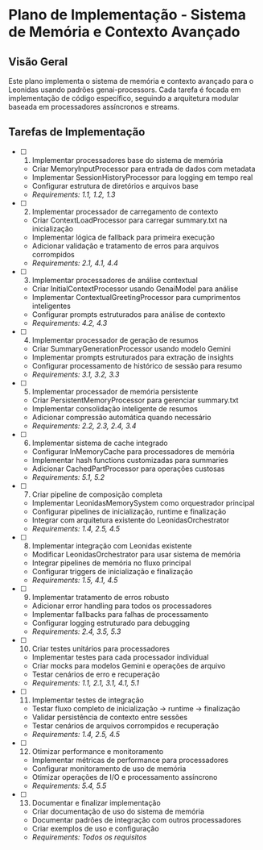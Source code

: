 # Plano de Implementação - Sistema de Memória e Contexto Avançado

## Visão Geral

Este plano implementa o sistema de memória e contexto avançado para o Leonidas usando padrões genai-processors. Cada tarefa é focada em implementação de código específico, seguindo a arquitetura modular baseada em processadores assíncronos e streams.

## Tarefas de Implementação

- [ ] 1. Implementar processadores base do sistema de memória
  - Criar MemoryInputProcessor para entrada de dados com metadata
  - Implementar SessionHistoryProcessor para logging em tempo real
  - Configurar estrutura de diretórios e arquivos base
  - _Requirements: 1.1, 1.2, 1.3_

- [ ] 2. Implementar processador de carregamento de contexto
  - Criar ContextLoadProcessor para carregar summary.txt na inicialização
  - Implementar lógica de fallback para primeira execução
  - Adicionar validação e tratamento de erros para arquivos corrompidos
  - _Requirements: 2.1, 4.1, 4.4_

- [ ] 3. Implementar processadores de análise contextual
  - Criar InitialContextProcessor usando GenaiModel para análise
  - Implementar ContextualGreetingProcessor para cumprimentos inteligentes
  - Configurar prompts estruturados para análise de contexto
  - _Requirements: 4.2, 4.3_

- [ ] 4. Implementar processador de geração de resumos
  - Criar SummaryGenerationProcessor usando modelo Gemini
  - Implementar prompts estruturados para extração de insights
  - Configurar processamento de histórico de sessão para resumo
  - _Requirements: 3.1, 3.2, 3.3_

- [ ] 5. Implementar processador de memória persistente
  - Criar PersistentMemoryProcessor para gerenciar summary.txt
  - Implementar consolidação inteligente de resumos
  - Adicionar compressão automática quando necessário
  - _Requirements: 2.2, 2.3, 2.4, 3.4_

- [ ] 6. Implementar sistema de cache integrado
  - Configurar InMemoryCache para processadores de memória
  - Implementar hash functions customizadas para summaries
  - Adicionar CachedPartProcessor para operações custosas
  - _Requirements: 5.1, 5.2_

- [ ] 7. Criar pipeline de composição completa
  - Implementar LeonidasMemorySystem como orquestrador principal
  - Configurar pipelines de inicialização, runtime e finalização
  - Integrar com arquitetura existente do LeonidasOrchestrator
  - _Requirements: 1.4, 2.5, 4.5_

- [ ] 8. Implementar integração com Leonidas existente
  - Modificar LeonidasOrchestrator para usar sistema de memória
  - Integrar pipelines de memória no fluxo principal
  - Configurar triggers de inicialização e finalização
  - _Requirements: 1.5, 4.1, 4.5_

- [ ] 9. Implementar tratamento de erros robusto
  - Adicionar error handling para todos os processadores
  - Implementar fallbacks para falhas de processamento
  - Configurar logging estruturado para debugging
  - _Requirements: 2.4, 3.5, 5.3_

- [ ] 10. Criar testes unitários para processadores
  - Implementar testes para cada processador individual
  - Criar mocks para modelos Gemini e operações de arquivo
  - Testar cenários de erro e recuperação
  - _Requirements: 1.1, 2.1, 3.1, 4.1, 5.1_

- [ ] 11. Implementar testes de integração
  - Testar fluxo completo de inicialização → runtime → finalização
  - Validar persistência de contexto entre sessões
  - Testar cenários de arquivos corrompidos e recuperação
  - _Requirements: 1.4, 2.5, 4.5_

- [ ] 12. Otimizar performance e monitoramento
  - Implementar métricas de performance para processadores
  - Configurar monitoramento de uso de memória
  - Otimizar operações de I/O e processamento assíncrono
  - _Requirements: 5.4, 5.5_

- [ ] 13. Documentar e finalizar implementação
  - Criar documentação de uso do sistema de memória
  - Documentar padrões de integração com outros processadores
  - Criar exemplos de uso e configuração
  - _Requirements: Todos os requisitos_